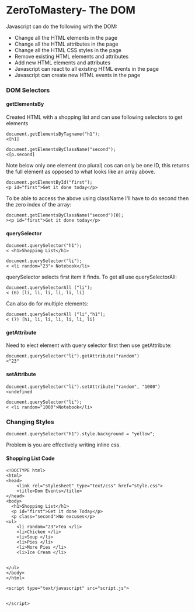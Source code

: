 # ZeroToMastery- The DOM

Javascript can do the following with the DOM: 

* Change all the HTML elements in the page
* Change all the HTML attributes in the page
* Change all the HTML CSS styles in the page
* Remove existing HTML elements and attributes
* Add new HTML elements and attributes
* Javascript can react to all existing HTML events in the page
* Javascript can create new HTML events in the page

### DOM Selectors ###

#### getElementsBy ####

Created HTML with a shopping list and can use following selectors to get elements

```
document.getElementsByTagname("h1");
<[h1]

document.getElementsByClassName("second");
<[p.second]
```
Note below only one element (no plural) cos can only be one ID, this returns the full element as opposed to what looks like an array above.
```
document.getElementById("first");
<p id="first">Get it done today</p>
```
To be able to access the above using className I'll have to do second then the zero index of the array:

```
document.getElementsByClassName("second")[0];
><p id="first">Get it done today</p>
```

#### querySelector ####

```
document.querySelector("h1");
< <h1>Shopping List</h1>

document.querySelector("li");
< <li random="23"> Notebook</li>

```
querySelector selects first item it finds. To get all use querySelectorAll:
```
document.querySelectorAll ("li");
< (6) [li, li, li, li, li, li]
```
Can also do for multiple elements: 
```
document.querySelectorAll ("li","h1");
< (7) [h1, li, li, li, li, li, li]
```

#### getAttribute ####

Need to elect element with query selector first then use getAttribute:

```
document.querySelector("li").getAttribute("random")
<"23"

```

#### setAttribute ####

```
document.querySelector("li").setAttribute("random", "1000")
<undefined

document.querySelector("li");
< <li random="1000">Notebook</li>

```
### Changing Styles ###
```
document.querySelector("h1").style.background = "yellow";
```

Problem is you are effectively writing inline css.

#### Shopping List Code ####

```
<!DOCTYPE html>
<html>
<head>
	<link rel="stylesheet" type="text/css" href="style.css">
	<title>Dom Events</title>
</head>
<body>
  <h1>Shopping List</h1>
  <p id="first">Get it done Today</p>
  <p class="second">No excuses</p>
<ul>
	<li random="23">Tea </li>
	<li>Chicken </li>
	<li>Soup </li>
	<li>Pies </li>
	<li>More Pies </li>
	<li>Ice Cream </li>
	

</ul>
</body>
</html>

<script type="text/javascript" src="script.js">
	

</script>
```
